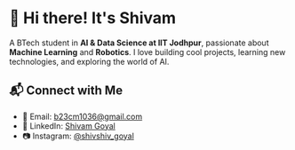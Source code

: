 # 👋 Hi there! It's Shivam

A BTech student in **AI & Data Science at IIT Jodhpur**, passionate about **Machine Learning** and **Robotics**. I love building cool projects, learning new technologies, and exploring the world of AI.

## 📬 Connect with Me

- 📧 Email: [b23cm1036@gmail.com](mailto:b23cm1036@gmail.com)  
- 💼 LinkedIn: [Shivam Goyal](https://linkedin.com/in/shivam-goyal-85b63928a)  
- 📷 Instagram: [@shivshiv_goyal](https://instagram.com/shivshiv_goyal)  
